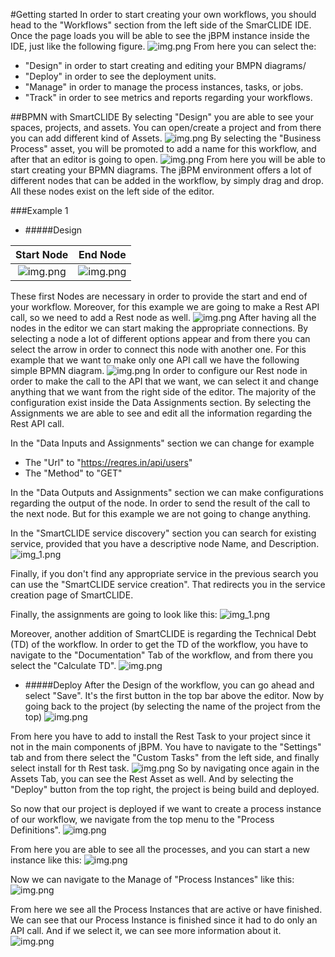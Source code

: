 #Getting started
In order to start creating your own workflows, you should head to the "Workflows" section from the left side of the SmarCLIDE IDE.
Once the page loads you will be able to see the jBPM instance inside the IDE, just like the following figure.
![img.png](images/img_init.png)
From here you can select the:
- "Design" in order to start creating and editing your BMPN diagrams/
- "Deploy" in order to see the deployment units.
- "Manage" in order to manage the process instances, tasks, or jobs.
- "Track" in order to see metrics and reports regarding your workflows.

##BPMN with SmartCLIDE
By selecting "Design" you are able to see your spaces, projects, and assets.
You can open/create a project and from there you can add different kind of Assets.
![img.png](images/img_assets.png)
By selecting the "Business Process" asset, you will be promoted to add a name for this workflow, and after that an editor is going to open.
![img.png](images/img_editor_1.png)
From here you will be able to start creating your BPMN diagrams.
The jBPM environment offers a lot of different nodes that can be added in the workflow, by simply drag and drop.
All these nodes exist on the left side of the editor.

###Example 1
- #####Design

Start Node             |  End Node
:-------------------------:|:-------------------------:
![img.png](images/img_start_node.png)  |  ![img.png](images/img_end_node.png)

These first Nodes are necessary in order to provide the start and end of your workflow.
Moreover, for this example we are going to make a Rest API call, so we need to add a Rest node as well.
![img.png](images/img_rest_node.png)
After having all the nodes in the editor we can start making the appropriate connections.
By selecting a node a lot of different options appear and from there you can select the arrow in order to connect this node with another one.
For this example that we want to make only one API call we have the following simple BPMN diagram.
![img.png](images/img_workflow_1.png)
In order to configure our Rest node in order to make the call to the API that we want, we can select it and change anything that we want from the right side of the editor.
The majority of the configuration exist inside the Data Assignments section.
By selecting the Assignments we are able to see and edit all the information regarding the Rest API call.

In the "Data Inputs and Assignments" section we can change for example
- The "Url" to "https://reqres.in/api/users"
- The "Method" to "GET"

In the "Data Outputs and Assignments" section we can make configurations regarding the output of the node.
In order to send the result of the call to the next node. But for this example we are not going to change anything.

In the "SmartCLIDE service discovery" section you can search for existing service, provided that you have a descriptive node Name, and Description.
![img_1.png](images/img_search.png)

Finally, if you don't find any appropriate service in the previous search you can use the "SmartCLIDE service creation".
That redirects you in the service creation page of SmartCLIDE.

Finally, the assignments are going to look like this:
![img_1.png](images/img_assigments.png)

Moreover, another addition of SmartCLIDE is regarding the Technical Debt (TD) of the workflow.
In order to get the TD of the workflow, you have to navigate to the "Documentation" Tab of the workflow, and from there you select the "Calculate TD".
![img.png](images/img_TD.png)

- #####Deploy
After the Design of the workflow, you can go ahead and select "Save".
It's the first button in the top bar above the editor.
Now by going back to the project (by selecting the name of the project from the top)
![img.png](images/img_save_project.png)

From here you have to add to install the Rest Task to your project since it not in the main components of jBPM.
You have to navigate to the "Settings" tab and from there select the "Custom Tasks" from the left side, and finally select install for th Rest task.
![img.png](images/img_install_rest.png)
So by navigating once again in the Assets Tab, you can see the Rest Asset as well.
And by selecting the "Deploy" button from the top right, the project is being build and deployed.

So now that our project is deployed if we want to create a process instance of our workflow, we navigate from the top menu to the "Process Definitions".
![img.png](images/img_toPD.png)

From here you are able to see all the processes, and you can start a new instance like this:
![img.png](images/img_PD_start.png)

Now we can navigate to the Manage of "Process Instances" like this:
![img.png](images/img_toPI.png)

From here we see all the Process Instances that are active or have finished.
We can see that our Process Instance is finished since it had to do only an API call.
And if we select it, we can see more information about it.
![img.png](images/img_PI_info.png)